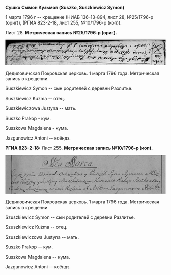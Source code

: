 **Сушко Сымон Кузьмов (Suszko, Suszkiewicz Symon)**

1 марта 1796 г -- крещение (НИАБ 136-13-894, лист 28, №25/1796-р
(ориг)), (РГИА 823-2-18, лист 255, №10/1796-р (коп)).

Лист 28. **Метрическая запись №25/1796-р (ориг).**

![](./media/4ab41c4db800e113c8d0acd3d9f7e5a4b40286a4.png)

Дедиловичская Покровская церковь. 1 марта 1796 года. Метрическая запись
о крещении.

Suszkiewicz Symon -- сын родителей с деревни Разлитье.

Suszkiewicz Kuzma -- отец.

Suszkiewiczowa Justyna -- мать.

Suszko Prakop - кум.

Suszkowa Magdalena - кума.

Jazgunowicz Antoni -- ксёндз.

**РГИА 823-2-18:** Лист 255. **Метрическая запись №10/1796-р (коп).**

![](./media/cb0acfd288f292d64d648afda9100ee27ef9e3a2.png)

Дедиловичская Покровская церковь. 1 марта 1796 года. Метрическая запись
о крещении.

Szuszkiewicz Symon -- сын родителей с деревни Разлитье.

Szuszkiewicz Kuźma -- отец.

Szuszkiewiczowa Justyna -- мать.

Suszko Prakop -- кум.

Suszkowa Magdalena -- кума.

Jazgunowicz Antoni -- ксёндз.
